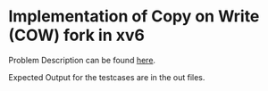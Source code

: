 # Implementation of Copy on Write (COW) fork in xv6

Problem Description can be found [here](ps.pdf).  

Expected Output for the testcases are in the out files.
